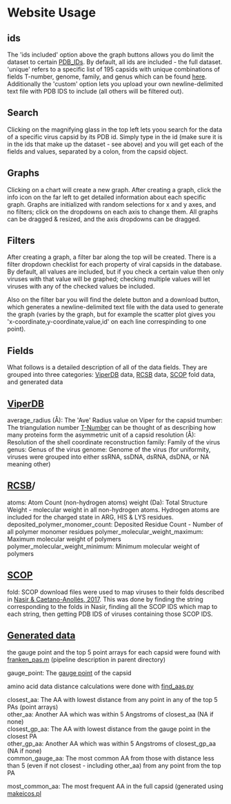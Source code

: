 # Website Usage

## ids

The 'ids included' option above the graph buttons allows you do limit the dataset to certain
[PDB_IDs](https://www.rcsb.org/docs/general-help/identifiers-in-pdb). By default, all ids are included - the full
dataset. 'unique' refers to a specific list of 195 capsids with unique combinations of fields T-number, genome, family, and
genus which can be found [here](https://github.com/gabeorosan/vquery/blob/master/scripts/data/unids.txt). Additionally
the 'custom' option lets you upload your own newline-delimited text file with PDB IDS to include (all others will be
filtered out).

## Search

Clicking on the magnifying glass in the top left lets yoou search for the data of a specific virus capsid by its PDB id.
Simply type in the id (make sure it is in the ids that make up the dataset - see above) and you will get each of the
fields and values, separated by a colon, from the capsid object.

## Graphs

Clicking on a chart will create a new graph. After creating a graph, click the info icon on the far left to get detailed
information about each specific graph. Graphs are initialized with random selections for x and y axes, and no filters;
click on the dropdowns on each axis to change them. All graphs can be dragged & resized, and the axis dropdowns can be dragged.

## Filters

After creating a graph, a filter bar along the top will be created. There is a filter dropdown checklist for each
property of viral capsids in the database. By default, all values are included, but if you check a certain value then
only viruses with that value will be graphed; checking multiple values will let viruses with any of the checked values
be included.

Also on the filter bar you will find the delete button and a download button, which generates a newline-delimited text
file with the data used to generate the graph (varies by the graph, but for example the scatter plot gives you
'x-coordinate,y-coordinate,value,id' on each line correspinding to one point).

## Fields

What follows is a detailed description of all of the data fields. They are grouped into three categories:
[ViperDB](https://viperdb.org/) data,
[RCSB](https://www.rcsb.org/) data, [SCOP](https://scop.mrc-lmb.cam.ac.uk/) fold data, and generated data

## [ViperDB](https://viperdb.org/)

average_radius (Å): The 'Ave' Radius value on Viper for the capsid
tnumber: The triangulation number <a
href='https://www.ncbi.nlm.nih.gov/pmc/articles/PMC7150055/#:~:text=The%20triangulation%20number%20(T)%20indicates,3%2C%20and%20T%20%3D%204.'>T-Number</a>
can be thought of as describing how many proteins form the asymmetric unit of a capsid
resolution (Å): Resolution of the shell coordinate reconstruction
family: Family of the virus
genus: Genus of the virus
genome: Genome of the virus (for uniformity, viruses were grouped into either ssRNA, ssDNA, dsRNA, dsDNA, or NA meaning other)

## [RCSB](https://www.rcsb.org/)/ 

atoms: Atom Count (non-hydrogen atoms)
weight (Da): Total Structure Weight - molecular weight in all non-hydrogen atoms. Hydrogen atoms are included for the
charged state in ARG, HIS & LYS residues.
deposited_polymer_monomer_count: Deposited Residue Count - Number of all polymer monomer residues
polymer_molecular_weight_maximum: Maximum molecular weight of polymers
polymer_molecular_weight_minimum: Minimum molecular weight of polymers

## [SCOP](https://scop.mrc-lmb.cam.ac.uk/)

fold: SCOP download files were used to map viruses to their folds described in [Nasir &
Caetano-Anollés, 2017](https://www.ncbi.nlm.nih.gov/pmc/articles/PMC5344890/). This was done by finding the string 
corresponding to the folds in Nasir, finding all the SCOP IDS which map to each string, then 
getting PDB IDS of viruses containing those SCOP IDS.

## [Generated data](https://github.com/gabeorosan/vquery/blob/master/SIP.md)

the gauge point and the top 5 point arrays for each capsid were found with
[franken_pas.m](https://github.com/gabeorosan/vquery/blob/master/scripts/pipeline/franken_pas.m) (pipeline description
in parent directory)

gauge_point: The [gauge point](https://www.ncbi.nlm.nih.gov/pmc/articles/PMC7232142/) of the capsid

amino acid data distance calculations were done with
[find_aas.py](https://github.com/gabeorosan/vquery/blob/master/scripts/find_aas.py)

closest_aa: The AA with lowest distance from any point in any of the top 5 PAs (point arrays)  
other_aa: Another AA which was within 5 Angstroms of closest_aa (NA if none)  
closest_gp_aa: The AA with lowest distance from the gauge point in the closest PA  
other_gp_aa: Another AA which was within 5 Angstroms of closest_gp_aa (NA if none)  
common_gauge_aa: The most common AA from those with distance less than 5 (even if not closest - including other_aa) from any point from the top PA  

most_common_aa: The most frequent AA in the full capsid (generated using
[makeicos.pl](https://github.com/gabeorosan/vquery/blob/master/scripts/pipeline/makeicos.pl)


